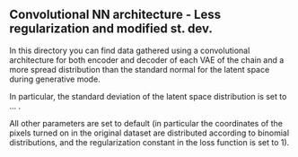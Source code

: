 ## Convolutional NN architecture - Less regularization and modified st. dev.

In this directory you can find data gathered using a 
convolutional architecture for both encoder and decoder of 
each VAE of the chain and a more spread distribution than
the standard normal for the latent space during generative
mode.

In particular, the standard deviation of the latent space 
distribution is set to ... .

All other parameters are set to default (in particular the 
coordinates of the pixels turned on in the original dataset 
are distributed according to binomial distributions, and the 
regularization constant in the loss function is set to 1).
